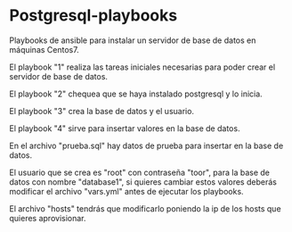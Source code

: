 # Postgresql-playbooks
Playbooks de ansible para instalar un servidor de base de datos en máquinas Centos7.

El playbook "1" realiza las tareas iniciales necesarias para poder crear el servidor de base de datos.

El playbook "2" chequea que se haya instalado postgresql y lo inicia.

El playbook "3" crea la base de datos y el usuario.

El playbook "4" sirve para insertar valores en la base de datos.

En el archivo "prueba.sql" hay datos de prueba para insertar en la base de datos.

El usuario que se crea es "root" con contraseña "toor", para la base de datos con nombre "database1", si quieres cambiar estos valores deberás modificar el archivo "vars.yml" antes de ejecutar los playbooks.

El archivo "hosts" tendrás que modificarlo poniendo la ip de los hosts que quieres aprovisionar.
